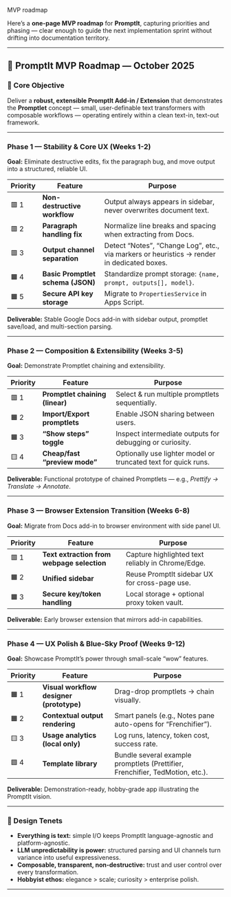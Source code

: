 MVP roadmap

Here’s a **one-page MVP roadmap** for **PromptIt**, capturing priorities and phasing — clear enough to guide the next implementation sprint without drifting into documentation territory.

---

## 🧭 **PromptIt MVP Roadmap — October 2025**

### 🎯 Core Objective

Deliver a **robust, extensible PromptIt Add-in / Extension** that demonstrates the **Promptlet** concept — small, user-definable text transformers with composable workflows — operating entirely within a clean text-in, text-out framework.

---

### **Phase 1 — Stability & Core UX (Weeks 1-2)**

**Goal:** Eliminate destructive edits, fix the paragraph bug, and move output into a structured, reliable UI.

| Priority | Feature                           | Purpose                                                                                    |
| -------- | --------------------------------- | ------------------------------------------------------------------------------------------ |
| 🟥 1     | **Non-destructive workflow**      | Output always appears in sidebar, never overwrites document text.                          |
| 🟥 2     | **Paragraph handling fix**        | Normalize line breaks and spacing when extracting from Docs.                               |
| 🟥 3     | **Output channel separation**     | Detect “Notes”, “Change Log”, etc., via markers or heuristics → render in dedicated boxes. |
| 🟧 4     | **Basic Promptlet schema (JSON)** | Standardize prompt storage: `{name, prompt, outputs[], model}`.                            |
| 🟧 5     | **Secure API key storage**        | Migrate to `PropertiesService` in Apps Script.                                             |

**Deliverable:**
Stable Google Docs add-in with sidebar output, promptlet save/load, and multi-section parsing.

---

### **Phase 2 — Composition & Extensibility (Weeks 3-5)**

**Goal:** Demonstrate Promptlet chaining and extensibility.

| Priority | Feature                         | Purpose                                                        |
| -------- | ------------------------------- | -------------------------------------------------------------- |
| 🟥 1     | **Promptlet chaining (linear)** | Select & run multiple promptlets sequentially.                 |
| 🟧 2     | **Import/Export promptlets**    | Enable JSON sharing between users.                             |
| 🟧 3     | **“Show steps” toggle**         | Inspect intermediate outputs for debugging or curiosity.       |
| 🟨 4     | **Cheap/fast “preview mode”**   | Optionally use lighter model or truncated text for quick runs. |

**Deliverable:**
Functional prototype of chained Promptlets — e.g., *Prettify → Translate → Annotate*.

---

### **Phase 3 — Browser Extension Transition (Weeks 6-8)**

**Goal:** Migrate from Docs add-in to browser environment with side panel UI.

| Priority | Feature                                    | Purpose                                           |
| -------- | ------------------------------------------ | ------------------------------------------------- |
| 🟥 1     | **Text extraction from webpage selection** | Capture highlighted text reliably in Chrome/Edge. |
| 🟧 2     | **Unified sidebar**                        | Reuse PromptIt sidebar UX for cross-page use.     |
| 🟧 3     | **Secure key/token handling**              | Local storage + optional proxy token vault.       |

**Deliverable:**
Early browser extension that mirrors add-in capabilities.

---

### **Phase 4 — UX Polish & Blue-Sky Proof (Weeks 9-12)**

**Goal:** Showcase PromptIt’s power through small-scale “wow” features.

| Priority | Feature                                  | Purpose                                                                       |
| -------- | ---------------------------------------- | ----------------------------------------------------------------------------- |
| 🟧 1     | **Visual workflow designer (prototype)** | Drag-drop promptlets → chain visually.                                        |
| 🟧 2     | **Contextual output rendering**          | Smart panels (e.g., Notes pane auto-opens for “Frenchifier”).                 |
| 🟨 3     | **Usage analytics (local only)**         | Log runs, latency, token cost, success rate.                                  |
| 🟩 4     | **Template library**                     | Bundle several example promptlets (Prettifier, Frenchifier, TedMotion, etc.). |

**Deliverable:**
Demonstration-ready, hobby-grade app illustrating the PromptIt vision.

---

### 🧩 Design Tenets

* **Everything is text:** simple I/O keeps PromptIt language-agnostic and platform-agnostic.
* **LLM unpredictability is power:** structured parsing and UI channels turn variance into useful expressiveness.
* **Composable, transparent, non-destructive:** trust and user control over every transformation.
* **Hobbyist ethos:** elegance > scale; curiosity > enterprise polish.

---

